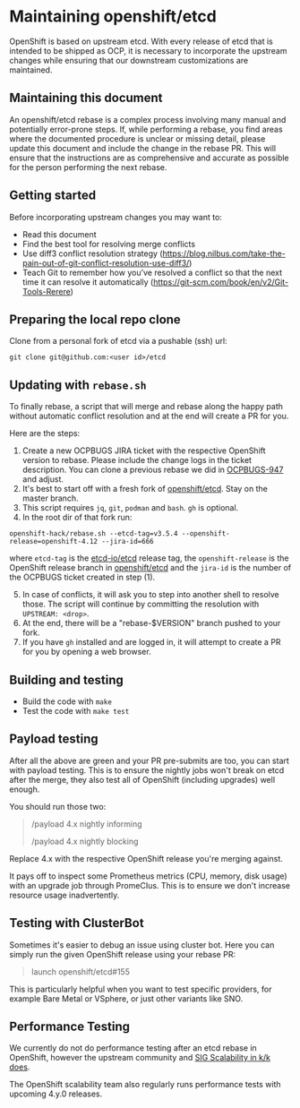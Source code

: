 # Maintaining openshift/etcd

OpenShift is based on upstream etcd. With every release of etcd that is
intended to be shipped as OCP, it is necessary to incorporate the upstream changes
while ensuring that our downstream customizations are maintained.

## Maintaining this document

An openshift/etcd rebase is a complex process involving many manual and
potentially error-prone steps. If, while performing a rebase, you find areas where
the documented procedure is unclear or missing detail, please update this document
and include the change in the rebase PR. This will ensure that the instructions are
as comprehensive and accurate as possible for the person performing the next
rebase.

## Getting started

Before incorporating upstream changes you may want to:

- Read this document
- Find the best tool for resolving merge conflicts
- Use diff3 conflict resolution strategy
  (https://blog.nilbus.com/take-the-pain-out-of-git-conflict-resolution-use-diff3/)
- Teach Git to remember how you’ve resolved a conflict so that the next time it can
  resolve it automatically (https://git-scm.com/book/en/v2/Git-Tools-Rerere)

## Preparing the local repo clone

Clone from a personal fork of etcd via a pushable (ssh) url:

```
git clone git@github.com:<user id>/etcd
```

## Updating with `rebase.sh`

To finally rebase, a script that will merge and rebase along the happy path without automatic conflict resolution and at the end will create a PR for you.

Here are the steps:
1. Create a new OCPBUGS JIRA ticket with the respective OpenShift version to rebase. Please include the change logs in the ticket description. You can clone a previous rebase we did in [OCPBUGS-947](https://issues.redhat.com/browse/OCPBUGS-947) and adjust.
2. It's best to start off with a fresh fork of [openshift/etcd](https://github.com/openshift/etcd/). Stay on the master branch.
3. This script requires `jq`, `git`, `podman` and `bash`. `gh` is optional.
4. In the root dir of that fork run:
```
openshift-hack/rebase.sh --etcd-tag=v3.5.4 --openshift-release=openshift-4.12 --jira-id=666
```

where `etcd-tag` is the [etcd-io/etcd](https://github.com/etcd-io/etcd/) release tag, the `openshift-release`
is the OpenShift release branch in [openshift/etcd](https://github.com/openshift/etcd/) and the `jira-id` is the
number of the OCPBUGS ticket created in step (1).

5. In case of conflicts, it will ask you to step into another shell to resolve those. The script will continue by committing the resolution with `UPSTREAM: <drop>`.
6. At the end, there will be a "rebase-$VERSION" branch pushed to your fork.
7. If you have `gh` installed and are logged in, it will attempt to create a PR for you by opening a web browser.

## Building and testing

- Build the code with `make`
- Test the code with `make test`

## Payload testing

After all the above are green and your PR pre-submits are too, you can start with payload testing. This is to ensure the nightly jobs won't break on etcd after the merge, they also test all of OpenShift (including upgrades) well enough. 

You should run those two:

> /payload 4.x nightly informing
> 
> /payload 4.x nightly blocking

Replace 4.x with the respective OpenShift release you're merging against.

It pays off to inspect some Prometheus metrics (CPU, memory, disk usage) with an upgrade job through PromeCIus. This is to ensure we don't increase resource usage inadvertently. 

## Testing with ClusterBot

Sometimes it's easier to debug an issue using cluster bot. Here you can simply run the given OpenShift release using your rebase PR:

> launch openshift/etcd#155

This is particularly helpful when you want to test specific providers, for example Bare Metal or VSphere, or just other variants like SNO.

## Performance Testing

We currently do not do performance testing after an etcd rebase in OpenShift, however the upstream community and [SIG Scalability in k/k does](https://github.com/etcd-io/etcd/issues/14138#issuecomment-1247665949). 

The OpenShift scalability team also regularly runs performance tests with upcoming 4.y.0 releases.
